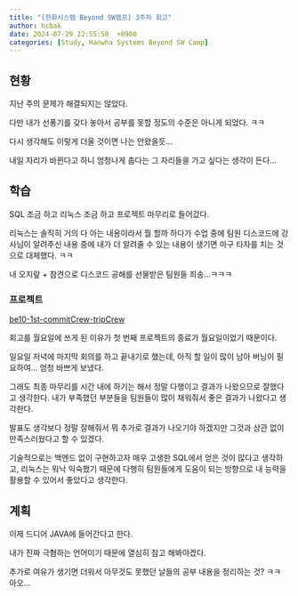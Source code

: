 ```yaml
---
title: "[한화시스템 Beyond SW캠프] 3주차 회고"
author: hcbak
date: 2024-07-29 22:55:58  +0900
categories: [Study, Hanwha Systems Beyond SW Camp]
---
```


## 현황
지난 주의 문제가 해결되지는 않았다.

다만 내가 선풍기를 갖다 놓아서 공부를 못할 정도의 수준은 아니게 되었다. ㅋㅋ

다시 생각해도 이렇게 더울 것이면 나는 안왔을듯...

내일 자리가 바뀐다고 하니 엄청나게 춥다는 그 자리들을 가고 싶다는 생각이 든다...

## 학습
SQL 조금 하고 리눅스 조금 하고 프로젝트 마무리로 들어갔다.

리눅스는 솔직히 거의 다 아는 내용이라서 뭘 할까 하다가 수업 중에 팀원 디스코드에 강사님이 알려주신 내용 중에 내가 더 알려줄 수 있는 내용이 생기면 마구 타자를 치는 것으로 대체했다. ㅋㅋ

내 오지랖 + 참견으로 디스코드 공해를 선물받은 팀원들 죄송...ㅋㅋㅋ

### 프로젝트
[be10-1st-commitCrew-tripCrew](https://github.com/beyond-sw-camp/be10-1st-commitCrew-tripCrew)

회고를 월요일에 쓰게 된 이유가 첫 번째 프로젝트의 종료가 월요일이었기 때문이다.

일요일 저녁에 마지막 회의를 하고 끝내기로 했는데, 아직 할 일이 많이 남아 버닝이 필요하여... 엄청 바쁘게 보냈다.

그래도 최종 마무리를 시간 내에 하기는 해서 정말 다행이고 결과가 나왔으므로 잘했다고 생각한다. 내가 부족했던 부분들을 팀원들이 많이 채워줘서 좋은 결과가 나왔다고 생각한다.

발표도 생각보다 정말 잘해줘서 뭐 추가로 결과가 나오기야 하겠지만 그것과 상관 없이 만족스러웠다고 할 수 있겠다.

기술적으로는 백엔드 없이 구현하고자 매우 고생한 SQL에서 얻은 것이 많다고 생각하고, 리눅스는 워낙 익숙했기 때문에 다행히 팀원들에게 도움이 되는 방향으로 내 능력을 활용할 수 있어서 좋았다고 생각한다.

## 계획
이제 드디어 JAVA에 들어간다고 한다.

내가 진짜 극혐하는 언어이기 때문에 열심히 참고 해봐야겠다.

추가로 여유가 생기면 더워서 아무것도 못했던 날들의 공부 내용을 정리하는 것? ㅋㅋ 아오...
